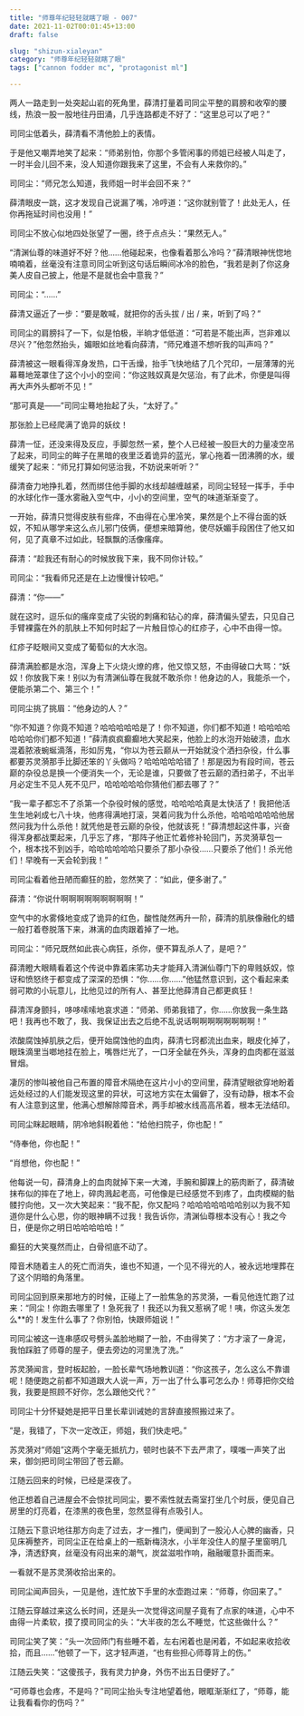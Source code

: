 ```yaml
---
title: "师尊年纪轻轻就瞎了眼 - 007"
date: 2021-11-02T00:01:45+13:00
draft: false

slug: "shizun-xialeyan"
category: "师尊年纪轻轻就瞎了眼"
tags: ["cannon fodder mc", "protagonist ml"]

---
```


两人一路走到一处突起山岩的死角里，薛清打量着司同尘平整的肩膀和收窄的腰线，热浪一股一股地往丹田涌，几乎连路都走不好了：“这里总可以了吧？”

司同尘低着头，薛清看不清他脸上的表情。

于是他又嘲弄地笑了起来：“师弟别怕，你那个多管闲事的师姐已经被人叫走了，一时半会儿回不来，没人知道你跟我来了这里，不会有人来救你的。”

司同尘：“师兄怎么知道，我师姐一时半会回不来？”

薛清眼皮一跳，这才发现自己说漏了嘴，冷哼道：“这你就别管了！此处无人，任你再拖延时间也没用！”

司同尘不放心似地四处张望了一圈，终于点点头：“果然无人。”

“清渊仙尊的味道好不好？他……他碰起来，也像看着那么冷吗？”薛清眼神恍惚地喃喃着，丝毫没有注意司同尘听到这句话后瞬间冰冷的脸色，“我若是剥了你这身美人皮自己披上，他是不是就也会中意我？”

司同尘：“……”

薛清又逼近了一步：“要是敢喊，就把你的舌头拔 / 出 / 来，听到了吗？”

司同尘的肩膀抖了一下，似是怕极，半晌才低低道：“可若是不能出声，岂非难以尽兴？”他忽然抬头，媚眼如丝地看向薛清，“师兄难道不想听我的叫声吗？”

薛清被这一眼看得浑身发热，口干舌燥，抬手飞快地结了几个咒印，一层薄薄的光幕蓦地笼罩住了这个小小的空间：“你这贱奴真是欠惩治，有了此术，你便是叫得再大声外头都听不见！”

“那可真是——”司同尘蓦地抬起了头，“太好了。”

那张脸上已经爬满了诡异的妖纹！

薛清一怔，还没来得及反应，手脚忽然一紧，整个人已经被一股巨大的力量凌空吊了起来，司同尘的眸子在黑暗的夜里泛着诡异的蓝光，掌心拖着一团沸腾的水，缓缓笑了起来：“师兄打算如何惩治我，不妨说来听听？”

薛清奋力地挣扎着，然而绑住他手脚的水线却越缠越紧，司同尘轻轻一挥手，手中的水球化作一蓬水雾融入空气中，小小的空间里，空气的味道渐渐变了。

一开始，薛清只觉得皮肤有些痒，不由得在心里冷笑，果然是个上不得台面的妖奴，不知从哪学来这么点儿邪门伎俩，便想来暗算他，使尽妖媚手段困住了他又如何，见了真章不过如此，轻飘飘的活像瘙痒。

薛清：“趁我还有耐心的时候放我下来，我不同你计较。”

司同尘：“我看师兄还是在上边慢慢计较吧。”

薛清：“你——”

就在这时，逗乐似的瘙痒变成了尖锐的刺痛和钻心的痒，薛清偏头望去，只见自己手臂裸露在外的肌肤上不知何时起了一片触目惊心的红疹子，心中不由得一惊。

红疹子眨眼间又变成了葡萄似的大水泡。

薛清满脸都是水泡，浑身上下火烧火燎的疼，他又惊又怒，不由得破口大骂：“妖奴！你放我下来！别以为有清渊仙尊在我就不敢杀你！他身边的人，我能杀一个，便能杀第二个、第三个！”

司同尘挑了挑眉：“他身边的人？”

“你不知道？你竟不知道？哈哈哈哈哈是了！你不知道，你们都不知道！哈哈哈哈哈哈哈你们都不知道！”薛清疯疯癫癫地大笑起来，他脸上的水泡开始破溃，血水混着脓液蜿蜒滴落，形如厉鬼，“你以为苍云巅从一开始就没个洒扫杂役，什么事都要苏灵漪那手比脚还笨的丫头做吗？哈哈哈哈哈错了！那是因为有段时间，苍云巅的杂役总是换一个便消失一个，无论是谁，只要做了苍云巅的洒扫弟子，不出半月必定生不见人死不见尸，哈哈哈哈哈你猜他们都去哪了？”

“我一辈子都忘不了杀第一个杂役时候的感觉，哈哈哈哈真是太快活了！我把他活生生地剁成七八十块，他疼得满地打滚，哭着问我为什么杀他，哈哈哈哈哈哈他居然问我为什么杀他！就凭他是苍云巅的杂役，他就该死！”薛清想起这件事，兴奋得浑身都战栗起来，几乎忘了疼，“那阵子他正忙着修补轮回门，苏灵漪草包一个，根本找不到凶手，哈哈哈哈哈哈只要杀了那小杂役……只要杀了他们！杀光他们！早晚有一天会轮到我！”

司同尘看着他丑陋而癫狂的脸，忽然笑了：“如此，便多谢了。”

薛清：“你说什啊啊啊啊啊啊啊啊啊！”

空气中的水雾倏地变成了诡异的红色，酸性陡然再升一阶，薛清的肌肤像融化的蜡一般打着卷脱落下来，淋漓的血肉跟着掉了一地。

司同尘：“师兄既然如此丧心病狂，杀你，便不算乱杀人了，是吧？”

薛清瞪大眼睛看着这个传说中靠着床笫功夫才能拜入清渊仙尊门下的卑贱妖奴，惊讶和愤怒终于都变成了深深的恐惧：“你……你……”他猛然意识到，这个看起来柔弱可欺的小玩意儿，比他见过的所有人、甚至比他薛清自己都更疯狂！

薛清浑身颤抖，哆哆嗦嗦地哀求道：“师弟、师弟我错了，你……你放我一条生路吧！我再也不敢了，我、我保证出去之后绝不乱说话啊啊啊啊啊啊啊啊！”

浓酸腐蚀掉肌肤之后，便开始腐蚀他的血肉，薛清七窍都流出血来，眼皮化掉了，眼珠滴里当啷地挂在脸上，嘴唇烂光了，一口牙全龇在外头，浑身的血肉都在滋滋冒烟。

凄厉的惨叫被他自己布置的障音术隔绝在这片小小的空间里，薛清望眼欲穿地盼着远处经过的人们能发现这里的异状，可这地方实在太偏僻了，没有动静，根本不会有人注意到这里，他满心想解除障音术，两手却被水线高高吊着，根本无法结印。

司同尘眯起眼睛，阴冷地斜睨着他：“给他扫院子，你也配！”

“侍奉他，你也配！”

“肖想他，你也配！”

他每说一句，薛清身上的血肉就掉下来一大滩，手腕和脚踝上的筋肉断了，薛清破抹布似的摔在了地上，碎肉溅起老高，可他像是已经感觉不到疼了，血肉模糊的骷髅拧向他，又一次大笑起来：“我不配，你又配吗？哈哈哈哈哈哈哈别以为我不知道你是什么心思，你的眼神瞒不过我！我告诉你，清渊仙尊根本没有心！我之今日，便是你之明日哈哈哈哈哈！”

癫狂的大笑戛然而止，白骨彻底不动了。

障音术随着主人的死亡而消失，谁也不知道，一个见不得光的人，被永远地埋葬在了这个阴暗的角落里。

司同尘回到原来那地方的时候，正碰上了一脸焦急的苏灵漪，一看见他连忙跑了过来：“同尘！你跑去哪里了！急死我了！我还以为我又惹祸了呢！咦，你这头发怎么**的！发生什么事了？你别怕，快跟师姐说！”

司同尘被这一连串感叹号劈头盖脸地糊了一脸，不由得笑了：“方才滚了一身泥，我怕踩脏了师尊的屋子，便去旁边的河里洗了洗。”

苏灵漪闻言，登时板起脸，一脸长辈气场地教训道：“你这孩子，怎么这么不靠谱呢！随便跑之前都不知道跟大人说一声，万一出了什么事可怎么办！师尊把你交给我，我要是照顾不好你，怎么跟他交代？”

司同尘十分怀疑她是把平日里长辈训诫她的言辞直接照搬过来了。

“是，我错了，下次一定改正，师姐，我们快走吧。”

苏灵漪对“师姐”这两个字毫无抵抗力，顿时也装不下去严肃了，噗嗤一声笑了出来，御剑把司同尘带回了苍云巅。

江随云回来的时候，已经是深夜了。

他正想着自己进屋会不会惊扰司同尘，要不索性就去斋室打坐几个时辰，便见自己房里的灯亮着，在漆黑的夜色里，忽然显得有点吸引人。

江随云下意识地往那方向走了过去，才一推门，便闻到了一股沁人心脾的幽香，只见床褥整齐，司同尘正在给桌上的一瓶新梅浇水，小半年没住人的屋子里窗明几净，清透舒爽，丝毫没有闷出来的潮气，炭盆滋啦作响，融融暖意扑面而来。

一看就不是苏灵漪收拾出来的。

司同尘闻声回头，一见是他，连忙放下手里的水壶跑过来：“师尊，你回来了。”

江随云穿越过来这么长时间，还是头一次觉得这间屋子竟有了点家的味道，心中不由得一片柔软，摸了摸司同尘的头：“大半夜的怎么不睡觉，忙这些做什么？”

司同尘笑了笑：“头一次回师门有些睡不着，左右闲着也是闲着，不如起来收拾收拾，而且……”他顿了一下，这才轻声道，“也有些担心师尊背上的伤。”

江随云失笑：“这傻孩子，我有灵力护身，外伤不出五日便好了。”

“可师尊也会疼，不是吗？”司同尘抬头专注地望着他，眼眶渐渐红了，“师尊，能让我看看你的伤吗？”